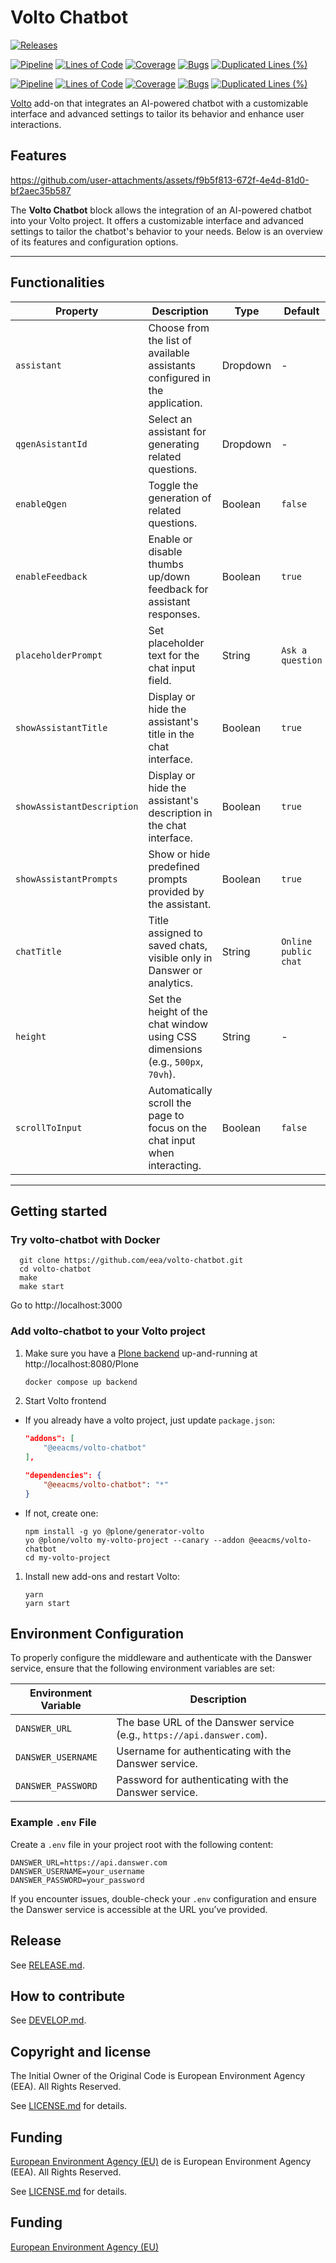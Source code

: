 
# Volto Chatbot

[![Releases](https://img.shields.io/github/v/release/eea/volto-chatbot)](https://github.com/eea/volto-chatbot/releases)

[![Pipeline](https://ci.eionet.europa.eu/buildStatus/icon?job=volto-addons%2Fvolto-chatbot%2Fmaster&subject=master)](https://ci.eionet.europa.eu/view/Github/job/volto-addons/job/volto-chatbot/job/master/display/redirect)
[![Lines of Code](https://sonarqube.eea.europa.eu/api/project_badges/measure?project=volto-chatbot-master&metric=ncloc)](https://sonarqube.eea.europa.eu/dashboard?id=volto-chatbot-master)
[![Coverage](https://sonarqube.eea.europa.eu/api/project_badges/measure?project=volto-chatbot-master&metric=coverage)](https://sonarqube.eea.europa.eu/dashboard?id=volto-chatbot-master)
[![Bugs](https://sonarqube.eea.europa.eu/api/project_badges/measure?project=volto-chatbot-master&metric=bugs)](https://sonarqube.eea.europa.eu/dashboard?id=volto-chatbot-master)
[![Duplicated Lines (%)](https://sonarqube.eea.europa.eu/api/project_badges/measure?project=volto-chatbot-master&metric=duplicated_lines_density)](https://sonarqube.eea.europa.eu/dashboard?id=volto-chatbot-master)

[![Pipeline](https://ci.eionet.europa.eu/buildStatus/icon?job=volto-addons%2Fvolto-chatbot%2Fdevelop&subject=develop)](https://ci.eionet.europa.eu/view/Github/job/volto-addons/job/volto-chatbot/job/develop/display/redirect)
[![Lines of Code](https://sonarqube.eea.europa.eu/api/project_badges/measure?project=volto-chatbot-develop&metric=ncloc)](https://sonarqube.eea.europa.eu/dashboard?id=volto-chatbot-develop)
[![Coverage](https://sonarqube.eea.europa.eu/api/project_badges/measure?project=volto-chatbot-develop&metric=coverage)](https://sonarqube.eea.europa.eu/dashboard?id=volto-chatbot-develop)
[![Bugs](https://sonarqube.eea.europa.eu/api/project_badges/measure?project=volto-chatbot-develop&metric=bugs)](https://sonarqube.eea.europa.eu/dashboard?id=volto-chatbot-develop)
[![Duplicated Lines (%)](https://sonarqube.eea.europa.eu/api/project_badges/measure?project=volto-chatbot-develop&metric=duplicated_lines_density)](https://sonarqube.eea.europa.eu/dashboard?id=volto-chatbot-develop)


[Volto](https://github.com/plone/volto) add-on that integrates an AI-powered chatbot with a customizable interface and advanced settings to tailor its behavior and enhance user interactions.

## Features



https://github.com/user-attachments/assets/f9b5f813-672f-4e4d-81d0-bf2aec35b587



The **Volto Chatbot** block allows the integration of an AI-powered chatbot into your Volto project. It offers a customizable interface and advanced settings to tailor the chatbot's behavior to your needs. Below is an overview of its features and configuration options.



---

## Functionalities

| **Property**              | **Description**                                                                                             | **Type**          | **Default**                 |
|---------------------------|-------------------------------------------------------------------------------------------------------------|-------------------|-----------------------------|
| `assistant`               | Choose from the list of available assistants configured in the application.                                | Dropdown          | -                           |
| `qgenAsistantId`          | Select an assistant for generating related questions.                                                      | Dropdown          | -                           |
| `enableQgen`              | Toggle the generation of related questions.                                                                | Boolean           | `false`                     |
| `enableFeedback`          | Enable or disable thumbs up/down feedback for assistant responses.                                         | Boolean           | `true`                      |
| `placeholderPrompt`       | Set placeholder text for the chat input field.                                                             | String            | `Ask a question`            |
| `showAssistantTitle`      | Display or hide the assistant's title in the chat interface.                                               | Boolean           | `true`                      |
| `showAssistantDescription`| Display or hide the assistant's description in the chat interface.                                         | Boolean           | `true`                      |
| `showAssistantPrompts`    | Show or hide predefined prompts provided by the assistant.                                                 | Boolean           | `true`                      |
| `chatTitle`               | Title assigned to saved chats, visible only in Danswer or analytics.                                       | String            | `Online public chat`        |
| `height`                  | Set the height of the chat window using CSS dimensions (e.g., `500px`, `70vh`).                            | String            | -                           |
| `scrollToInput`           | Automatically scroll the page to focus on the chat input when interacting.                                 | Boolean           | `false`                     |

---


## Getting started

### Try volto-chatbot with Docker

      git clone https://github.com/eea/volto-chatbot.git
      cd volto-chatbot
      make
      make start

Go to http://localhost:3000

### Add volto-chatbot to your Volto project

1. Make sure you have a [Plone backend](https://plone.org/download) up-and-running at http://localhost:8080/Plone

   ```Bash
   docker compose up backend
   ```

1. Start Volto frontend

* If you already have a volto project, just update `package.json`:

   ```JSON
   "addons": [
       "@eeacms/volto-chatbot"
   ],

   "dependencies": {
       "@eeacms/volto-chatbot": "*"
   }
   ```

* If not, create one:

   ```
   npm install -g yo @plone/generator-volto
   yo @plone/volto my-volto-project --canary --addon @eeacms/volto-chatbot
   cd my-volto-project
   ```

1. Install new add-ons and restart Volto:

   ```
   yarn
   yarn start
   ```


## Environment Configuration

To properly configure the middleware and authenticate with the Danswer service, ensure that the following environment variables are set:

| **Environment Variable**  | **Description**                                             |
|---------------------------|-------------------------------------------------------------|
| `DANSWER_URL`             | The base URL of the Danswer service (e.g., `https://api.danswer.com`). |
| `DANSWER_USERNAME`        | Username for authenticating with the Danswer service.       |
| `DANSWER_PASSWORD`        | Password for authenticating with the Danswer service.       |

### Example `.env` File

Create a `.env` file in your project root with the following content:

```env
DANSWER_URL=https://api.danswer.com
DANSWER_USERNAME=your_username
DANSWER_PASSWORD=your_password
```
 If you encounter issues, double-check your `.env` configuration and ensure the Danswer service is accessible at the URL you’ve provided.


## Release

See [RELEASE.md](https://github.com/eea/volto-chatbot/blob/master/RELEASE.md).

## How to contribute

See [DEVELOP.md](https://github.com/eea/volto-chatbot/blob/master/DEVELOP.md).

## Copyright and license

The Initial Owner of the Original Code is European Environment Agency (EEA).
All Rights Reserved.

See [LICENSE.md](https://github.com/eea/volto-chatbot/blob/master/LICENSE.md) for details.

## Funding

[European Environment Agency (EU)](http://eea.europa.eu)
de is European Environment Agency (EEA).
All Rights Reserved.

See [LICENSE.md](https://github.com/eea/volto-addon-template/blob/master/LICENSE.md) for details.

## Funding

[European Environment Agency (EU)](http://eea.europa.eu)
